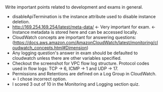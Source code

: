 Write important points related to development and exams in general.

- disableApiTermination is the instance attribute used to disable instance deletion.
- http://169.254.169.254/latest/meta-data/ <- Very important for exam. <- Instance metadata is stored here and can be accessed locally.
- CloudWatch concepts are important for answering questions: (https://docs.aws.amazon.com/AmazonCloudWatch/latest/monitoring/cloudwatch_concepts.html#Dimension)
- Any logging question's answer in exam should be defaulted to cloudwatch unless there are other variables specified.
- Checkout the screenshot for VPC flow log structure. Protocol codes used in flow logs: TCP -> 6, ICMP -> 1 and UDP -> 17.
- Permissions and Retentions are defined on a Log Group in CloudWatch. <- I chose incorrect option.
- I scored 3 out of 10 in the Monitoring and Logging section quiz. 
